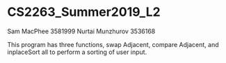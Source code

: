 # CS2263_Summer2019_L2
Sam MacPhee 3581999
Nurtai Munzhurov 3536168

This program has three functions, swap Adjacent, compare Adjacent, and inplaceSort all to perform a sorting of user input.

